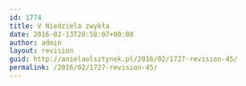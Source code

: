 ```yaml
---
id: 1774
title: V Niedziela zwykła
date: 2016-02-13T20:58:07+00:00
author: admin
layout: revision
guid: http://anielaolsztynek.pl/2016/02/1727-revision-45/
permalink: /2016/02/1727-revision-45/
---
```

